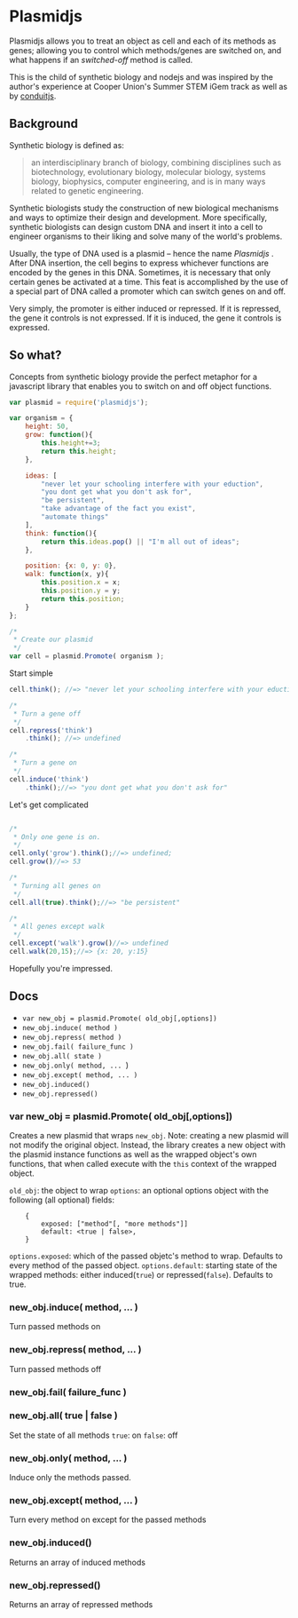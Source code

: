 # Plasmidjs

Plasmidjs allows you to treat an object as cell and each of its methods as genes; allowing you to control which methods/genes are switched on, and what happens if an *switched-off* method is called.

This is the child of synthetic biology and nodejs and was inspired by the author's experience at Cooper Union's Summer STEM iGem track as well as by [conduitjs](https://github.com/ifandelse/ConduitJS).

## Background

Synthetic biology is defined as:
> an interdisciplinary branch of biology, combining disciplines such as biotechnology, evolutionary biology, molecular biology, systems biology, biophysics, computer engineering, and is in many ways related to genetic engineering.

Synthetic biologists study the construction of new biological mechanisms and ways to optimize their design and development. More specifically, synthetic biologists can design custom DNA and insert it into a cell to engineer organisms to their liking and solve many of the world's problems.

Usually, the type of DNA used is a plasmid – hence the name *Plasmidjs* . After DNA insertion, the cell begins to express whichever functions are encoded by the genes in this DNA. Sometimes, it is necessary that only certain genes be activated at a time. This feat is accomplished by the use of a special part of DNA called a promoter which can switch genes on and off.

Very simply, the promoter is either induced or repressed. If it is repressed, the gene it controls is not expressed. If it is induced, the gene it controls is expressed.

## So what?

Concepts from synthetic biology provide the perfect metaphor for a javascript library that enables you to switch on and off object functions.

```javascript
var plasmid = require('plasmidjs');

var organism = {
    height: 50,
    grow: function(){
        this.height+=3;
        return this.height;
    },

    ideas: [
        "never let your schooling interfere with your eduction", 
        "you dont get what you don't ask for", 
        "be persistent", 
        "take advantage of the fact you exist",
        "automate things"
    ],
    think: function(){
        return this.ideas.pop() || "I'm all out of ideas";
    },

    position: {x: 0, y: 0},
    walk: function(x, y){
        this.position.x = x;
        this.position.y = y;
        return this.position;
    }
};

/*
 * Create our plasmid
 */
var cell = plasmid.Promote( organism );


```
Start simple

```javascript
cell.think(); //=> "never let your schooling interfere with your eduction"

/*
 * Turn a gene off
 */
cell.repress('think')
    .think(); //=> undefined

/*
 * Turn a gene on
 */
cell.induce('think')
    .think();//=> "you dont get what you don't ask for"

```

Let's get complicated

```javascript

/*
 * Only one gene is on.
 */
cell.only('grow').think();//=> undefined;
cell.grow()//=> 53

/*
 * Turning all genes on
 */
cell.all(true).think();//=> "be persistent"

/*
 * All genes except walk
 */
cell.except('walk').grow()//=> undefined
cell.walk(20,15);//=> {x: 20, y:15}
```

Hopefully you're impressed.

## Docs

+ `var new_obj = plasmid.Promote( old_obj[,options])`
+ `new_obj.induce( method )`
+ `new_obj.repress( method )`
+ `new_obj.fail( failure_func )`
+ `new_obj.all( state )`
+ `new_obj.only( method, ... `)
+ `new_obj.except( method, ... )`
+ `new_obj.induced()`
+ `new_obj.repressed()`

### var new_obj = plasmid.Promote( old_obj[,options])

Creates a new plasmid that wraps `new_obj`. Note: creating a new plasmid will not modify the original object. Instead, the library creates a new object with the plasmid instance functions as well as the wrapped object's own functions, that when called execute with the `this` context of the wrapped object.

`old_obj`: the object to wrap
`options`: an optional options object with the following (all optional) fields:
```
    {
        exposed: ["method"[, "more methods"]]
        default: <true | false>,
    }
```
`options.exposed`: which of the passed objetc's method to wrap. Defaults to every method of the passed object.
`options.default`: starting state of the wrapped methods: either induced(`true`) or repressed(`false`). Defaults to true.

### new_obj.induce( method, ... )

Turn passed methods on

### new_obj.repress( method, ... )

Turn passed methods off

### new_obj.fail( failure_func )

### new_obj.all( true | false )
Set the state of all methods
`true`: on
`false`: off

### new_obj.only( method, ... )

Induce only the methods passed.

### new_obj.except( method, ... )

Turn every method on except for the passed methods

### new_obj.induced()

Returns an array of induced methods

### new_obj.repressed()

Returns an array of repressed methods

